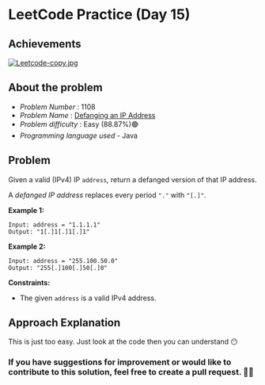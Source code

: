 # LeetCode Practice  (Day 15)

## Achievements

[![Leetcode-copy.jpg](https://i.postimg.cc/kgvWyYJ4/Leetcode-copy.jpg)](https://postimg.cc/G49BLQsw)

## About the problem
- *Problem Number* : 1108
- *Problem Name* : [Defanging an IP Address](https://leetcode.com/problems/defanging-an-ip-address/description/ "https://leetcode.com/problems/defanging-an-ip-address/description/")
- *Problem difficulty* : Easy (88.87%)🟢
- *Programming language used* - Java

## Problem


Given a valid (IPv4) IP  `address`, return a defanged version of that IP address.

A  _defanged IP address_ replaces every period  `"."`  with  `"[.]"`.

**Example 1:**

```
Input: address = "1.1.1.1"
Output: "1[.]1[.]1[.]1"
```

**Example 2:**

```
Input: address = "255.100.50.0"
Output: "255[.]100[.]50[.]0"
```

**Constraints:**

-   The given  `address`  is a valid IPv4 address.

## Approach Explanation

This is just too easy. Just look at the code then you can understand 😶

### If you have suggestions for improvement or would like to contribute to this solution, feel free to create a pull request. 🙌😇
